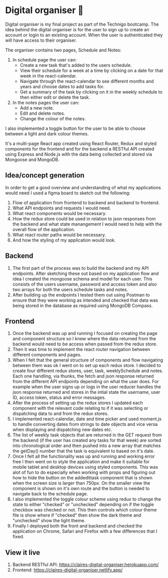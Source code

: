 # Digital organiser 📆
Digital organiser is my final project as part of the Technigo bootcamp. The idea behind the digital organiser is for the user to sign up to create an account or login to an existing account. When the user is authenticated they will have access to their organiser.

The organiser contains two pages, Schedule and Notes:
1. In schedule page the user can:
    - Create a new task that's added to the users schedule.
    - View their schedule for a week at a time by clicking on a date for that week in the react-calendar.
    - Navigate through the react-calendar to see different months and years and choose dates to add tasks for.
    - Get a summary of the task by clicking on it in the weekly schedule to then either edit or delete the task.
2. In the notes pages the user can:
    - Add a new note.
    - Edit and delete notes.
    - Change the colour of the notes.

I also implemented a toggle button for the user to be able to choose between a light and dark colour themes.

It's a multi-page React app created using React Router, Redux and styled components for the frontend and for the backend a RESTful API created using Express and Node.js with the data being collected and stored via Mongoose and MongoDB.

## Idea/concept generation
In order to get a good overview and understanding of what my applications would need I used a figma board to sketch out the following:
1. Flow of application from frontend to backend and backend to frontend.
2. What API endpoints and requests I would need.
3. What react components would be necessary.
4. How the redux store could be used in relation to json responses from the backend and what state manangement I would need to help with the overall flow of the application.
5. What react router paths would be necessary.
6. And how the styling of my application would look.

## Backend
1. The first part of the process was to build the backend and my API endpoints. After sketching these out based on my application flow and idea I created the mongoose schema and model for each user. This consists of the users username, password and access token and also two arrays for both the users schedule tasks and notes.
2. After building up the endpoints I tested them out using Postman to ensure that they were working as intended and checked that data was being stored in the database as required using MongoDB Compass.

## Frontend
1. Once the backend was up and running I focused on creating the page and component structure so I knew where the data returned from the backend would need to be access when passed from the redux store.
2. Then it was time to implement the react router navigation between different components and pages.
3. When I felt that the general structure of components and flow navigating between them was ok I went on to set up each redux store. I decided to create four different redux stores, user, task, weeklySchedule and notes. Each one handling, via thunks, the fetch and json response returned from the different API endpoints depending on what the user does. For example when the user signs up or logs in the user reducer handles the json response returned and stores in the intial state the username, user ID, access token, status and error messages.
4. After the process of setting up the redux stores I updated each component with the relevant code relating to if it was selecting or dispatching data to and from the redux stores. 
5. I implemented react-calendar, date and time picker and used moment.js to handle converting dates from strings to date objects and vice versa when displaying and dispatching new dates etc. 
6. The list of weekly task objects that are returned in the GET request from the backend (if the user has created any tasks for that week) are sorted into chronological order and then pushed into a new array that matches the getDay() number that the task is equivalent to based on it's date.
7. Once I felt all the functionality was up and running and working error free I then went on to style the application and make it suitable for mobile tablet and desktop devices using styled components. This was alot of fun to do especially when working with props and figuring out how to hide the button on the addedittask component that is shown when the screen size is larger than 750px. On the smaller view the component is shown on it's own route and the button is needed to navigate back to the schedule page.
8. I also implemented the toggle colour scheme using redux to change the state to either "checked" or "unchecked" depending on if the toggle checkbox was checked or not. This then controls which colour theme file is show where if "checked" then show the dark theme and "unchecked" show the light theme.
9. Finally I deployed both the front and backend and checked the application on Chrome, Safari and Firefox with a few differences that I fixed.

## View it live
1. Backend RESTful API: https://claires-digital-organiser.herokuapp.com/
2. Frontend: https://claires-digital-organiser.netlify.app/
